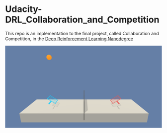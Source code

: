 # Udacity-DRL_Collaboration_and_Competition
This repo is an implementation to the final project, called Collaboration and Competition, in the [Deep Reinforcement Learning Nanodegree](https://www.udacity.com/course/deep-reinforcement-learning-nanodegree--nd893)
<p align="center"><img src=tennis.png></p>
